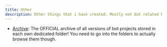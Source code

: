 ```yaml
---
title: Other
description: Other things that i have created. Mostly not bot related but other stuff.
---
```


* [Archive](https://github.com/dodoGames-s-Studios/archive): The OFFICIAL archive of all versions of bot projects stored in each own dedicated folder! You need to go into the folders to actually browse them though.
